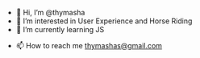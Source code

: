 - 👋 Hi, I’m @thymasha
- 👀 I’m interested in User Experience and Horse Riding
- 🌱 I’m currently learning JS
<!---- 💞️ I’m looking to collaborate on ...--->
- 📫 How to reach me thymashas@gmail.com

<!---
thymasha/thymasha is a ✨ special ✨ repository because its `README.md` (this file) appears on your GitHub profile.
You can click the Preview link to take a look at your changes.
--->
